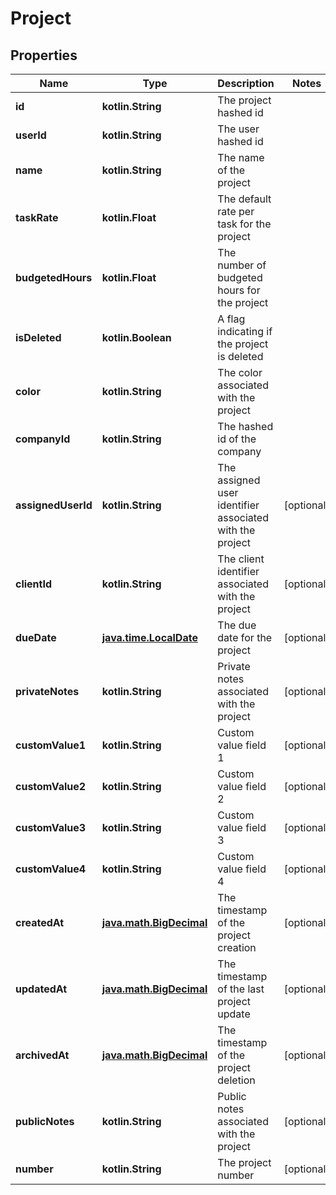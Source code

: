 
# Project

## Properties
Name | Type | Description | Notes
------------ | ------------- | ------------- | -------------
**id** | **kotlin.String** | The project hashed id | 
**userId** | **kotlin.String** | The user hashed id | 
**name** | **kotlin.String** | The name of the project | 
**taskRate** | **kotlin.Float** | The default rate per task for the project | 
**budgetedHours** | **kotlin.Float** | The number of budgeted hours for the project | 
**isDeleted** | **kotlin.Boolean** | A flag indicating if the project is deleted | 
**color** | **kotlin.String** | The color associated with the project | 
**companyId** | **kotlin.String** | The hashed id of the company | 
**assignedUserId** | **kotlin.String** | The assigned user identifier associated with the project |  [optional]
**clientId** | **kotlin.String** | The client identifier associated with the project |  [optional]
**dueDate** | [**java.time.LocalDate**](java.time.LocalDate.md) | The due date for the project |  [optional]
**privateNotes** | **kotlin.String** | Private notes associated with the project |  [optional]
**customValue1** | **kotlin.String** | Custom value field 1 |  [optional]
**customValue2** | **kotlin.String** | Custom value field 2 |  [optional]
**customValue3** | **kotlin.String** | Custom value field 3 |  [optional]
**customValue4** | **kotlin.String** | Custom value field 4 |  [optional]
**createdAt** | [**java.math.BigDecimal**](java.math.BigDecimal.md) | The timestamp of the project creation |  [optional]
**updatedAt** | [**java.math.BigDecimal**](java.math.BigDecimal.md) | The timestamp of the last project update |  [optional]
**archivedAt** | [**java.math.BigDecimal**](java.math.BigDecimal.md) | The timestamp of the project deletion |  [optional]
**publicNotes** | **kotlin.String** | Public notes associated with the project |  [optional]
**number** | **kotlin.String** | The project number |  [optional]



